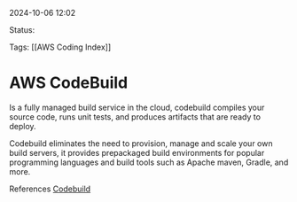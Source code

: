 2024-10-06 12:02

Status:

Tags:
[[AWS Coding Index]]
# AWS CodeBuild

Is a fully managed build service in the cloud, codebuild compiles your source code, runs unit tests, and produces artifacts that are ready to deploy.

Codebuild eliminates the need to provision, manage and scale your own build servers, it provides prepackaged build environments for popular programming languages and build tools such as Apache maven, Gradle, and more.


References 
[Codebuild](https://docs.aws.amazon.com/codebuild/latest/userguide/welcome.html)